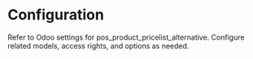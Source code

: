 # Configuration

Refer to Odoo settings for pos_product_pricelist_alternative. Configure related models, access rights, and options as needed.
